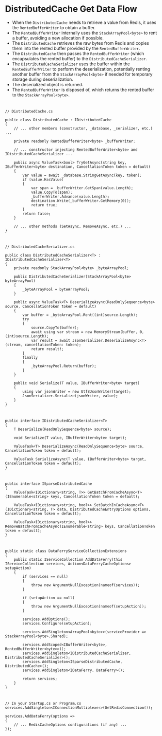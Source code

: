 # DistributedCache Get Data Flow
- When the `DistributedCache` needs to retrieve a value from Redis, it uses the `RentedBufferWriter` to obtain a buffer.
- The `RentedBufferWriter` internally uses the `StackArrayPool<byte>` to rent a buffer, avoiding a new allocation if possible.
- The `DistributedCache` retrieves the raw bytes from Redis and copies them into the rented buffer provided by the `RentedBufferWriter`.
- The `DistributedCache` then passes the `RentedBufferWriter` (which encapsulates the rented buffer) to the `DistributedCacheSerializer`.
- The `DistributedCacheSerializer` uses the buffer within the `RentedBufferWriter` to perform the deserialization, potentially renting another buffer from the `StackArrayPool<byte>` if needed for temporary storage during deserialization.
- The deserialized object is returned.
- The `RentedBufferWriter` is disposed of, which returns the rented buffer to the `StackArrayPool<byte>`.

#
```
// DistributedCache.cs

public class DistributedCache : IDistributedCache
{
    // ... other members (constructor, _database, _serializer, etc.) ...

    private readonly RentedBufferWriter<byte> _bufferWriter;

    // ... constructor injecting RentedBufferWriter<byte> and IDistributedCacheSerializer ...

    public async ValueTask<bool> TryGetAsync(string key, IBufferWriter<byte> destination, CancellationToken token = default)
    {
        var value = await _database.StringGetAsync(key, token);
        if (value.HasValue)
        {
            var span = _bufferWriter.GetSpan(value.Length);
            value.CopyTo(span);
            _bufferWriter.Advance(value.Length);
            destination.Write(_bufferWriter.GetMemory(0));
            return true;
        }
        return false;
    }

    // ... other methods (SetAsync, RemoveAsync, etc.) ...
}
```
#
```
// DistributedCacheSerializer.cs

public class DistributedCacheSerializer<T> : IDistributedCacheSerializer<T>
{
    private readonly StackArrayPool<byte> _byteArrayPool;

    public DistributedCacheSerializer(StackArrayPool<byte> byteArrayPool)
    {
        _byteArrayPool = byteArrayPool;
    }

    public async ValueTask<T> DeserializeAsync(ReadOnlySequence<byte> source, CancellationToken token = default)
    {
        var buffer = _byteArrayPool.Rent((int)source.Length);
        try
        {
            source.CopyTo(buffer);
            await using var stream = new MemoryStream(buffer, 0, (int)source.Length);
            var result = await JsonSerializer.DeserializeAsync<T>(stream, cancellationToken: token);
            return result!;
        }
        finally
        {
            _byteArrayPool.Return(buffer);
        }
    }

    public void Serialize(T value, IBufferWriter<byte> target)
    {
        using var jsonWriter = new Utf8JsonWriter(target);
        JsonSerializer.Serialize(jsonWriter, value);
    }
}
```
#
```
public interface IDistributedCacheSerializer<T>
{
    T Deserialize(ReadOnlySequence<byte> source);

    void Serialize(T value, IBufferWriter<byte> target);

    ValueTask<T> DeserializeAsync(ReadOnlySequence<byte> source, CancellationToken token = default);

    ValueTask SerializeAsync(T value, IBufferWriter<byte> target, CancellationToken token = default);
}
```
#
```
public interface ISparseDistributedCache
{
    ValueTask<IDictionary<string, T>> GetBatchFromCacheAsync<T>(IEnumerable<string> keys, CancellationToken token = default);

    ValueTask<IDictionary<string, bool>> SetBatchInCacheAsync<T>(IDictionary<string, T> data, DistributedCacheEntryOptions options, CancellationToken token = default);

    ValueTask<IDictionary<string, bool>> RemoveBatchFromCacheAsync(IEnumerable<string> keys, CancellationToken token = default);
}
```
#
```
public static class DataFerryServiceCollectionExtensions
{
    public static IServiceCollection AddDataFerry(this IServiceCollection services, Action<DataFerryCacheOptions> setupAction)
    {
        if (services == null)
        {
            throw new ArgumentNullException(nameof(services));
        }

        if (setupAction == null)
        {
            throw new ArgumentNullException(nameof(setupAction));
        }

        services.AddOptions();
        services.Configure(setupAction);

        services.AddSingleton<ArrayPool<byte>>(serviceProvider => StackArrayPool<byte>.Shared);

        services.AddScoped<IBufferWriter<byte>, RentedBufferWriter<byte>>();
        services.AddSingleton<IDistributedCacheSerializer, DistributedCacheSerializer>();
        services.AddSingleton<ISparseDistributedCache, DistributedCache>();
        services.AddSingleton<IDataFerry, DataFerry>(); 

        return services;
    }
}
```
#
```
// In your Startup.cs or Program.cs
services.AddSingleton<IConnectionMultiplexer>(GetRedisConnection());

services.AddDataFerry(options =>
{
    // ... RedisCacheOptions configurations (if any) ...
});
```